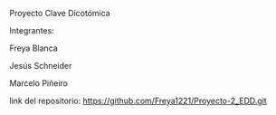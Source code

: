 Proyecto Clave Dicotómica

Integrantes:

Freya Blanca

Jesús Schneider

Marcelo Piñeiro

link del repositorio: https://github.com/Freya1221/Proyecto-2_EDD.git
